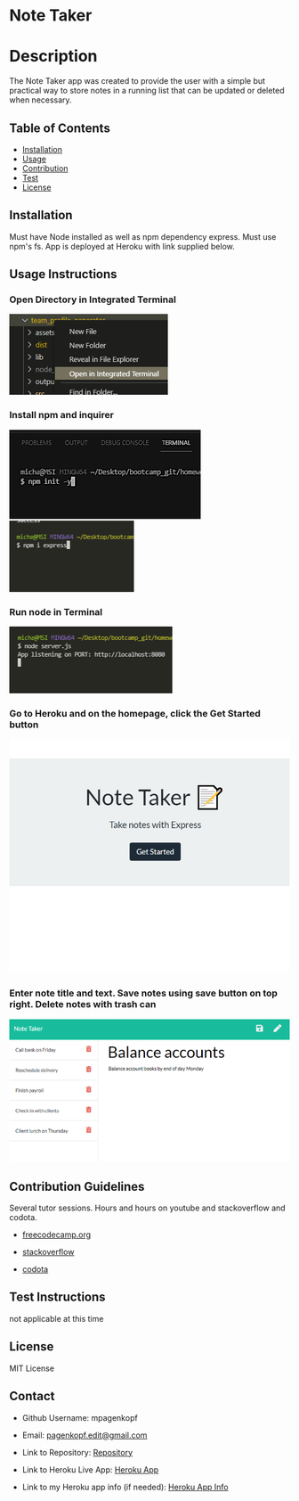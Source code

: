 # Note Taker   

# Description

The Note Taker app was created to provide the user with a simple but practical way to store notes in a running list that can be updated or deleted when necessary. 

## Table of Contents

* [Installation](#Install)
* [Usage](#Usage-Instructions)
* [Contribution](#Contribution-Guidelines)
* [Test](#Test-Instructions)
* [License](#License)

## Installation

Must have Node installed as well as npm dependency express. Must use npm's fs. App is deployed at Heroku with link supplied below.

## Usage Instructions

### Open Directory in Integrated Terminal

![Open Terminal](./assets/images/terminal.png)

### Install npm and inquirer

![Install npm](./assets/images/init.png) ![Install express](./assets/images/express.png)

### Run node in Terminal

![Run Node](./assets/images/server.png)

### Go to Heroku and on the homepage, click the Get Started button

![Get Started](./assets/images/notetaker.png)

### Enter note title and text. Save notes using save button on top right. Delete notes with trash can

![Install npm](./assets/images/savednotes.png)


## Contribution Guidelines

Several tutor sessions. Hours and hours on youtube and stackoverflow and codota.

* [freecodecamp.org](https://www.youtube.com/watch?v=Oe421EPjeBE)

* [stackoverflow](https://stackoverflow.com/questions/50023291/add-id-to-array-of-objects)

* [codota](https://www.codota.com/code/javascript/functions/express/Express/delete)

## Test Instructions

not applicable at this time

## License

MIT License

## Contact

* Github Username: mpagenkopf

* Email: pagenkopf.edit@gmail.com

* Link to Repository: [Repository](https://github.com/mjpagenkopf/note-taker)

* Link to Heroku Live App: [Heroku App](https://pagenkopf-note-taker.herokuapp.com/)

* Link to my Heroku app info (if needed): [Heroku App Info](https://dashboard.heroku.com/apps/pagenkopf-note-taker)
